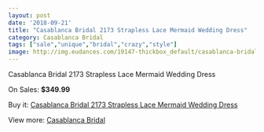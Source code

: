 ```yaml
---
layout: post
date: '2018-09-21'
title: "Casablanca Bridal 2173 Strapless Lace Mermaid Wedding Dress"
category: Casablanca Bridal
tags: ["sale","unique","bridal","crazy","style"]
image: http://img.eudances.com/19147-thickbox_default/casablanca-bridal-2173-strapless-lace-mermaid-wedding-dress.jpg
---
```

Casablanca Bridal 2173 Strapless Lace Mermaid Wedding Dress

On Sales: **$349.99**
<a href="https://www.eudances.com/en/casablanca-bridal/5699-casablanca-bridal-2173-strapless-lace-mermaid-wedding-dress.html"><amp-img layout="responsive" width="600" height="600" src="//img.eudances.com/19147-thickbox_default/casablanca-bridal-2173-strapless-lace-mermaid-wedding-dress.jpg" alt="Casablanca Bridal 2173 Strapless Lace Mermaid Wedding Dress 0" /></a>
<a href="https://www.eudances.com/en/casablanca-bridal/5699-casablanca-bridal-2173-strapless-lace-mermaid-wedding-dress.html"><amp-img layout="responsive" width="600" height="600" src="//img.eudances.com/19149-thickbox_default/casablanca-bridal-2173-strapless-lace-mermaid-wedding-dress.jpg" alt="Casablanca Bridal 2173 Strapless Lace Mermaid Wedding Dress 1" /></a>
<a href="https://www.eudances.com/en/casablanca-bridal/5699-casablanca-bridal-2173-strapless-lace-mermaid-wedding-dress.html"><amp-img layout="responsive" width="600" height="600" src="//img.eudances.com/19148-thickbox_default/casablanca-bridal-2173-strapless-lace-mermaid-wedding-dress.jpg" alt="Casablanca Bridal 2173 Strapless Lace Mermaid Wedding Dress 2" /></a>

Buy it: [Casablanca Bridal 2173 Strapless Lace Mermaid Wedding Dress](https://www.eudances.com/en/casablanca-bridal/5699-casablanca-bridal-2173-strapless-lace-mermaid-wedding-dress.html "Casablanca Bridal 2173 Strapless Lace Mermaid Wedding Dress")

View more: [Casablanca Bridal](https://www.eudances.com/en/4-casablanca-bridal "Casablanca Bridal")